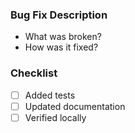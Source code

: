 ### Bug Fix Description

- What was broken?
- How was it fixed?

### Checklist

- [ ] Added tests
- [ ] Updated documentation
- [ ] Verified locally
